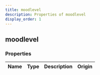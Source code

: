 ```yaml
---
title: moodlevel
description: Properties of moodlevel
display_order: 1
---
```


## moodlevel

### Properties

| Name | Type | Description | Origin |
|------|------|-------------|--------|

